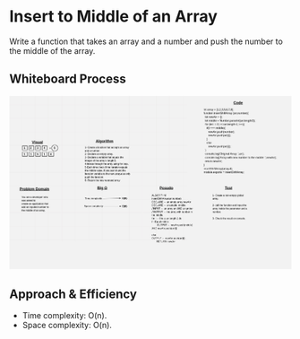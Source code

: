 # Insert to Middle of an Array

Write a function that takes an array and a number and push the number to the middle of the array.

## Whiteboard Process

![Shift Array](./array-shift.jpeg)

## Approach & Efficiency

- Time complexity:  O(n).
- Space complexity: O(n).
